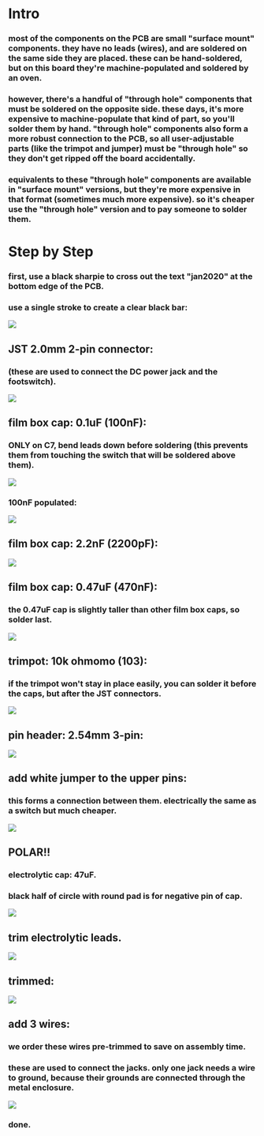 # Intro
### most of the components on the PCB are small "surface mount" components. they have no leads (wires), and are soldered on the same side they are placed. these can be hand-soldered, but on this board they're machine-populated and soldered by an oven.
### however, there's a handful of "through hole" components that must be soldered on the opposite side. these days, it's more expensive to machine-populate that kind of part, so you'll solder them by hand. "through hole" components also form a more robust connection to the PCB, so all user-adjustable parts (like the trimpot and jumper) must be "through hole" so they don't get ripped off the board accidentally.
### equivalents to these "through hole" components are available in "surface mount" versions, but they're more expensive in that format (sometimes much more expensive). so it's cheaper use the "through hole" version and to pay someone to solder them.
# Step by Step
### first, use a black sharpie to cross out the text "jan2020" at the bottom edge of the PCB.
### use a single stroke to create a clear black bar:
![](img/IMG_6652_c.jpg)
## JST 2.0mm 2-pin connector:
### (these are used to connect the DC power jack and the footswitch).
![](img/IMG_6654_c.jpg)
## film box cap: 0.1uF (100nF):
### ONLY on C7, bend leads down before soldering (this prevents them from touching the switch that will be soldered above them).
![](img/IMG_6657_c.jpg)
### 100nF populated:
![](img/IMG_6659_c.jpg)
## film box cap: 2.2nF (2200pF):
![](img/IMG_6660_c.jpg)
## film box cap: 0.47uF (470nF):
### the 0.47uF cap is slightly taller than other film box caps, so solder last.
![](img/IMG_6665_c.jpg)
## trimpot: 10k ohmomo (103):
### if the trimpot won't stay in place easily, you can solder it before the caps, but after the JST connectors.
![](img/IMG_6667_c.jpg)
## pin header: 2.54mm 3-pin:
![](img/IMG_6671_c.jpg)
## add white jumper to the upper pins:
### this forms a connection between them. electrically the same as a switch but much cheaper.
![](img/IMG_6673_c.jpg)
## POLAR!!
### electrolytic cap: 47uF.
### black half of circle with round pad is for negative pin of cap.
![](img/IMG_6680_c.jpg)
## trim electrolytic leads.
![](img/IMG_6675_c.jpg)
## trimmed:
![](img/IMG_6677_c.jpg)
## add 3 wires:
### we order these wires pre-trimmed to save on assembly time.
### these are used to connect the jacks. only one jack needs a wire to ground, because their grounds are connected through the metal enclosure.
![](img/IMG_6683_c.jpg)
### done.
